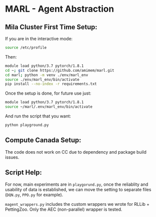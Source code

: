# MARL - Agent Abstraction

## Mila Cluster First Time Setup:

If you are in the interactive mode:
```zsh
source /etc/profile
```
Then:
```zsh
module load python/3.7 pytorch/1.8.1
cd ~; git clone https://github.com/amimem/marl.git
cd marl; python -m venv ./env/marl_env
source ./env/marl_env/bin/activate
pip install --no-index -r requirements.txt
```

Once the setup is done, for future use just:
```zsh
module load python/3.7 pytorch/1.8.1
source ~/marl/.env/marl_env/bin/activate
```

And run the script that you want:
```zsh
python playground.py
```


## Compute Canada Setup:
The code does not work on CC due to dependency and package build issues.

## Script Help:
For now, main experiments are in `playgorund.py`, once the reliablity and usability of data is established, we can move the setting to separate files (`DQN.py`, `PPO.py` for example).

`magent_wrappers.py` includes the custom wrappers we wrote for RLLib + PettingZoo. Only the AEC (non-parallel) wrapper is tested.
